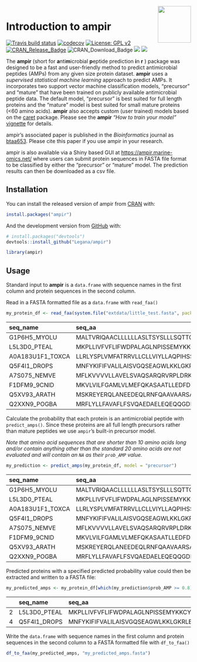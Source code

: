 
<!-- README.md is generated from README.Rmd. Please edit that file -->

<img src="inst/logo/ampir_hex.png" width="90" align="right" height="100" />

# Introduction to ampir

<!-- badges: start -->

[![Travis build
status](https://travis-ci.com/Legana/ampir.svg?branch=master)](https://travis-ci.com/Legana/ampir)
[![codecov](https://codecov.io/gh/Legana/ampir/branch/master/graph/badge.svg)](https://codecov.io/gh/Legana/ampir)
[![License: GPL
v2](https://img.shields.io/badge/License-GPL%20v2-blue.svg)](https://www.gnu.org/licenses/old-licenses/gpl-2.0.en.html)
[![CRAN_Release_Badge](http://www.r-pkg.org/badges/version-ago/ampir)](https://CRAN.R-project.org/package=ampir?color=yellow)
![CRAN_Download_Badge](http://cranlogs.r-pkg.org/badges/grand-total/ampir?color=red)
[![](https://cranlogs.r-pkg.org/badges/ampir)](https://cran.r-project.org/package=ampir)
[![](https://img.shields.io/badge/Shiny-ampir-blue?style=flat&labelColor=white&logo=RStudio&logoColor=blue)](https://ampir.marine-omics.net/)
<!-- badges: end -->

The **ampir** (short for **a**nti**m**icrobial **p**eptide prediction
**i**n **r** ) package was designed to be a fast and user-friendly
method to predict antimicrobial peptides (AMPs) from any given size
protein dataset. **ampir** uses a *supervised statistical machine
learning* approach to predict AMPs. It incorporates two support vector
machine classification models, “precursor” and “mature” that have been
trained on publicly available antimicrobial peptide data. The default
model, “precursor” is best suited for full length proteins and the
“mature” model is best suited for small mature proteins (\<60 amino
acids). **ampir** also accepts custom (user trained) models based on the
[caret](https://github.com/topepo/caret) package. Please see the
**ampir** *“How to train your model”*
[vignette](https://CRAN.R-project.org/package=ampir/vignettes/train_model.html)
for details.

ampir’s associated paper is published in the *Bioinformatics* journal as
[btaa653](https://academic.oup.com/bioinformatics/article-abstract/doi/10.1093/bioinformatics/btaa653/5873588).
Please cite this paper if you use ampir in your research.

ampir is also available via a Shiny based GUI at
<https://ampir.marine-omics.net/> where users can submit protein
sequences in FASTA file format to be classified by either the
“precursor” or “mature” model. The prediction results can then be
downloaded as a csv file.

## Installation

You can install the released version of ampir from
[CRAN](https://CRAN.R-project.org) with:

``` r
install.packages("ampir")
```

And the development version from [GitHub](https://github.com/) with:

``` r
# install.packages("devtools")
devtools::install_github("Legana/ampir")
```

``` r
library(ampir)
```

## Usage

Standard input to **ampir** is a `data.frame` with sequence names in the
first column and protein sequences in the second column.

Read in a FASTA formatted file as a `data.frame` with `read_faa()`

``` r
my_protein_df <- read_faa(system.file("extdata/little_test.fasta", package = "ampir"))
```

| seq_name         | seq_aa                                         |
|:-----------------|:-----------------------------------------------|
| G1P6H5_MYOLU     | MALTVRIQAACLLLLLLASLTSYSLLLSQTTQLADLQTQDTAGAT… |
| L5L3D0_PTEAL     | MKPLLIVFVFLIFWDPALAGLNPISSEMYKKCYGNGICRLECYTS… |
| A0A183U1F1_TOXCA | LLRLYSPLVMFATRRVLLCLLVIYLLAQPIHSSWLKKTYKKLENS… |
| Q5F4I1_DROPS     | MNFYKIFIFVALILAISVGQSEAGWLKKLGKRLERVGQHTRDATI… |
| A7S075_NEMVE     | MFLKVVVVLLAVELSVAQSARQRVRPLDRKAGRKRFAPIFPRQCS… |
| F1DFM9_9CNID     | MKVLVILFGAMLVLMEFQKASAATLLEDFDDDDDLLDDGGDFDLE… |
| Q5XV93_ARATH     | MSKREYERQLANEEDEQLRNFQAAVAARSAILHEPKEAALPPPAP… |
| Q2XXN9_POGBA     | MRFLYLLFAVAFLFSVQAEDAELEQEQQGDPWEGLDEFQDQPPDD… |

Calculate the probability that each protein is an antimicrobial peptide
with `predict_amps()`. Since these proteins are all full length
precursors rather than mature peptides we use `ampir`’s built-in
precursor model.

*Note that amino acid sequences that are shorter than 10 amino acids
long and/or contain anything other than the standard 20 amino acids are
not evaluated and will contain an `NA` as their `prob_AMP` value.*

``` r
my_prediction <- predict_amps(my_protein_df, model = "precursor")
```

| seq_name         | seq_aa                                         | prob_AMP |
|:-----------------|:-----------------------------------------------|---------:|
| G1P6H5_MYOLU     | MALTVRIQAACLLLLLLASLTSYSLLLSQTTQLADLQTQDTAGAT… |    0.612 |
| L5L3D0_PTEAL     | MKPLLIVFVFLIFWDPALAGLNPISSEMYKKCYGNGICRLECYTS… |    0.945 |
| A0A183U1F1_TOXCA | LLRLYSPLVMFATRRVLLCLLVIYLLAQPIHSSWLKKTYKKLENS… |    0.088 |
| Q5F4I1_DROPS     | MNFYKIFIFVALILAISVGQSEAGWLKKLGKRLERVGQHTRDATI… |    0.998 |
| A7S075_NEMVE     | MFLKVVVVLLAVELSVAQSARQRVRPLDRKAGRKRFAPIFPRQCS… |    0.032 |
| F1DFM9_9CNID     | MKVLVILFGAMLVLMEFQKASAATLLEDFDDDDDLLDDGGDFDLE… |    0.223 |
| Q5XV93_ARATH     | MSKREYERQLANEEDEQLRNFQAAVAARSAILHEPKEAALPPPAP… |    0.009 |
| Q2XXN9_POGBA     | MRFLYLLFAVAFLFSVQAEDAELEQEQQGDPWEGLDEFQDQPPDD… |    0.733 |

Predicted proteins with a specified predicted probability value could
then be extracted and written to a FASTA file:

``` r
my_predicted_amps <- my_protein_df[which(my_prediction$prob_AMP >= 0.8),]
```

|     | seq_name     | seq_aa                                         |
|:----|:-------------|:-----------------------------------------------|
| 2   | L5L3D0_PTEAL | MKPLLIVFVFLIFWDPALAGLNPISSEMYKKCYGNGICRLECYTS… |
| 4   | Q5F4I1_DROPS | MNFYKIFIFVALILAISVGQSEAGWLKKLGKRLERVGQHTRDATI… |

Write the `data.frame` with sequence names in the first column and
protein sequences in the second column to a FASTA formatted file with
`df_to_faa()`

``` r
df_to_faa(my_predicted_amps, "my_predicted_amps.fasta")
```
